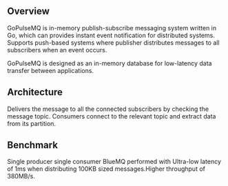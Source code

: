 ## Overview


GoPulseMQ is in-memory publish-subscribe messaging system written in Go, which can provides instant event notification for distributed systems. Supports push-based systems where publisher distributes messages to all subscribers when an event occurs.

GoPulseMQ is designed as an in-memory database for low-latency data transfer between applications.

## Architecture

Delivers the message to all the connected subscribers by checking the message topic. Consumers connect to the relevant topic and extract data from its partition.


## Benchmark
Single producer single consumer BlueMQ performed with Ultra-low latency of 1ms when distributing 100KB sized messages.Higher throughput of 380MB/s.
